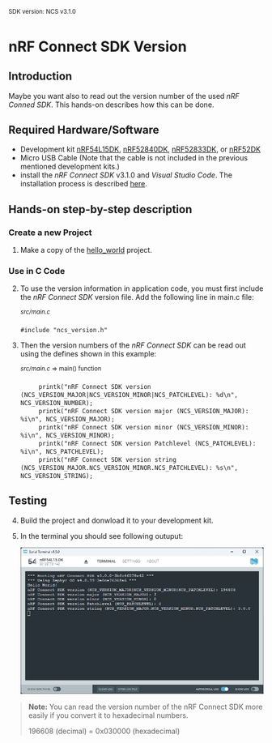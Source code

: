 <sup>SDK version: NCS v3.1.0 </sup>

# nRF Connect SDK Version 

## Introduction

Maybe you want also to read out the version number of the used _nRF Conned SDK_. This hands-on describes how this can be done. 

## Required Hardware/Software
- Development kit [nRF54L15DK](https://www.nordicsemi.com/Products/Development-hardware/nRF54L15-DK), [nRF52840DK](https://www.nordicsemi.com/Products/Development-hardware/nRF52840-DK), [nRF52833DK](https://www.nordicsemi.com/Products/Development-hardware/nRF52833-DK), or [nRF52DK](https://www.nordicsemi.com/Products/Development-hardware/nrf52-dk) 
- Micro USB Cable (Note that the cable is not included in the previous mentioned development kits.)
- install the _nRF Connect SDK_ v3.1.0 and _Visual Studio Code_. The installation process is described [here](https://academy.nordicsemi.com/courses/nrf-connect-sdk-fundamentals/lessons/lesson-1-nrf-connect-sdk-introduction/topic/exercise-1-1/).

## Hands-on step-by-step description 

### Create a new Project

1) Make a copy of the [hello_world](https://github.com/ChrisKurz/nRF-Connect-SDK-HandsOn/tree/main/Workspace/NCS/NCSv3.0.0/hello_world) project. 


### Use in C Code

2) To use the version information in application code, you must first include the _nRF Connect SDK_ version file. Add the following line in main.c file:

	<sup>_src/main.c_</sup>

       #include "ncs_version.h"

3) Then the version numbers of the _nRF Connect SDK_ can be read out using the defines shown in this example:

	<sup>_src/main.c_ => main() function</sup>

            printk("nRF Connect SDK version (NCS_VERSION_MAJOR|NCS_VERSION_MINOR|NCS_PATCHLEVEL): %d\n", NCS_VERSION_NUMBER);
            printk("nRF Connect SDK version major (NCS_VERSION_MAJOR): %i\n", NCS_VERSION_MAJOR);
            printk("nRF Connect SDK version minor (NCS_VERSION_MINOR): %i\n", NCS_VERSION_MINOR);
            printk("nRF Connect SDK version Patchlevel (NCS_PATCHLEVEL): %i\n", NCS_PATCHLEVEL);
            printk("nRF Connect SDK version string (NCS_VERSION_MAJOR.NCS_VERSION_MINOR.NCS_PATCHLEVEL): %s\n", NCS_VERSION_STRING);


## Testing
4) Build the project and donwload it to your development kit. 
5) In the terminal you should see following outuput:

   ![image](images/Terminal.jpg)

> __Note:__ You can read the version number of the nRF Connect SDK more easily if you convert it to hexadecimal numbers.
>
>  196608 (decimal) = 0x030000 (hexadecimal)
